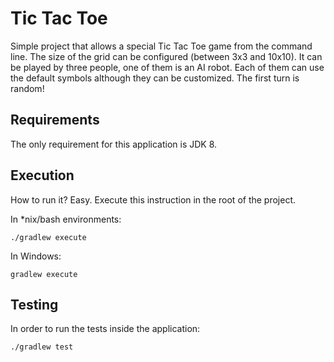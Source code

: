 Tic Tac Toe
===========

Simple project that allows a special Tic Tac Toe game from the command line.
The size of the grid can be configured (between 3x3 and 10x10).
It can be played by three people, one of them is an AI robot. 
Each of them can use the default symbols although they can be customized.
The first turn is random!

Requirements
------------

The only requirement for this application is JDK 8.

Execution
---------

How to run it? Easy. Execute this instruction in the root of the project.

In *nix/bash environments:
```console
./gradlew execute
```

In Windows:

```console
gradlew execute
```

Testing
-------

In order to run the tests inside the application:
```console
./gradlew test
```

